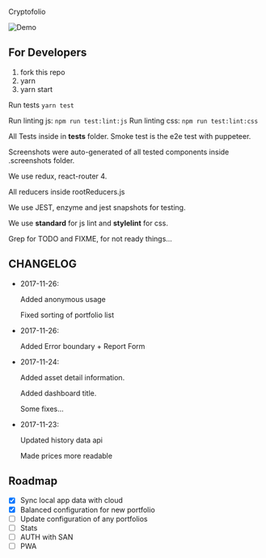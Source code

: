 Cryptofolio

![Demo](https://github.com/Partysun/hack-cryptofolio/blob/master/.screenshots/demo.gif)

## For Developers

1. fork this repo
2. yarn
3. yarn start

Run tests `yarn test`

Run linting js: `npm run test:lint:js`
Run linting css: `npm run test:lint:css`

All Tests inside in __tests__ folder.
Smoke test is the e2e test with puppeteer.

Screenshots were auto-generated of all tested components inside .screenshots folder.

We use redux, react-router 4.

All reducers inside rootReducers.js

We use JEST, enzyme and jest snapshots for testing.

We use **standard** for js lint and **stylelint** for css.

Grep for TODO and FIXME, for not ready things...

## CHANGELOG

- 2017-11-26:

  Added anonymous usage

  Fixed sorting of portfolio list

- 2017-11-26:

  Added Error boundary + Report Form

- 2017-11-24:

  Added asset detail information.

  Added dashboard title.

  Some fixes...

- 2017-11-23:

  Updated history data api 

  Made prices more readable 

## Roadmap

- [x] Sync local app data with cloud
- [x] Balanced configuration for new portfolio
- [ ] Update configuration of any portfolios
- [ ] Stats
- [ ] AUTH with SAN
- [ ] PWA
